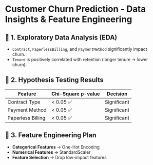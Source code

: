 # Customer Churn Prediction - Data Insights & Feature Engineering

## 📌 1. Exploratory Data Analysis (EDA)
- `Contract`, `PaperlessBilling`, and `PaymentMethod` significantly impact churn.
- `Tenure` is positively correlated with retention (longer tenure → lower churn).

## 📌 2. Hypothesis Testing Results
| Feature            | Chi-Square p-value | Decision |
|--------------------|------------------|---------|
| Contract Type     | < 0.05 ✅  | Significant |
| Payment Method    | < 0.05 ✅  | Significant |
| Paperless Billing | < 0.05 ✅  | Significant |

## 📌 3. Feature Engineering Plan
- **Categorical Features** → One-Hot Encoding
- **Numerical Features** → StandardScaler
- **Feature Selection** → Drop low-impact features
